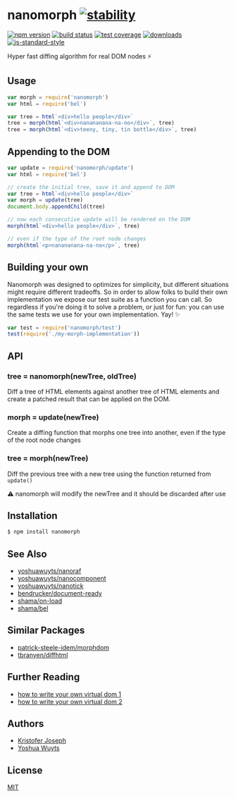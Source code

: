 # nanomorph [![stability][0]][1]
[![npm version][2]][3] [![build status][4]][5] [![test coverage][6]][7]
[![downloads][8]][9] [![js-standard-style][10]][11]

Hyper fast diffing algorithm for real DOM nodes :zap:

## Usage
```js
var morph = require('nanomorph')
var html = require('bel')

var tree = html`<div>hello people</div>`
tree = morph(html`<div>nanananana-na-no</div>`, tree)
tree = morph(html`<div>teeny, tiny, tin bottle</div>`, tree)
```

## Appending to the DOM
```js
var update = require('nanomorph/update')
var html = require('bel')

// create the initial tree, save it and append to DOM
var tree = html`<div>hello people</div>`
var morph = update(tree)
document.body.appendChild(tree)

// now each consecutive update will be rendered on the DOM
morph(html`<div>hello people</div>`, tree)

// even if the type of the root node changes
morph(html`<p>nanananana-na-no</p>`, tree)
```

## Building your own
Nanomorph was designed to optimizes for simplicity, but different situations
might require different tradeoffs. So in order to allow folks to build their
own implementation we expose our test suite as a function you can call. So
regardless if you're doing it to solve a problem, or just for fun: you can use
the same tests we use for your own implementation. Yay! :sparkles:
```js
var test = require('nanomorph/test')
test(require('./my-morph-implementation'))
```

## API
### tree = nanomorph(newTree, oldTree)
Diff a tree of HTML elements against another tree of HTML elements and create
a patched result that can be applied on the DOM.

### morph = update(newTree)
Create a diffing function that morphs one tree into another, even if the type
of the root node changes

### tree = morph(newTree)
Diff the previous tree with a new tree using the function returned from
`update()`

:warning: nanomorph will modify the newTree and it should be discarded after use

## Installation
```sh
$ npm install nanomorph
```

## See Also
- [yoshuawuyts/nanoraf](https://github.com/yoshawuyts/nanoraf)
- [yoshuawuyts/nanocomponent](https://github.com/yoshuawuyts/nanocomponent)
- [yoshuawuyts/nanotick](https://github.com/yoshuawuyts/nanotick)
- [bendrucker/document-ready](https://github.com/bendrucker/document-ready)
- [shama/on-load](https://github.com/shama/on-load)
- [shama/bel](https://github.com/shama/bel)

## Similar Packages
- [patrick-steele-idem/morphdom](https://github.com/patrick-steele-idem/morphdom)
- [tbranyen/diffhtml](https://github.com/tbranyen/diffhtml)

## Further Reading
- [how to write your own virtual dom 1][own-vdom-1]
- [how to write your own virtual dom 2][own-vdom-2]

## Authors
- [Kristofer Joseph](https://github.com/kristoferjoseph)
- [Yoshua Wuyts](https://github.com/yoshuawuyts)

## License
[MIT](https://tldrlegal.com/license/mit-license)

[0]: https://img.shields.io/badge/stability-experimental-orange.svg?style=flat-square
[1]: https://nodejs.org/api/documentation.html#documentation_stability_index
[2]: https://img.shields.io/npm/v/nanomorph.svg?style=flat-square
[3]: https://npmjs.org/package/nanomorph
[4]: https://img.shields.io/travis/yoshuawuyts/nanomorph/master.svg?style=flat-square
[5]: https://travis-ci.org/yoshuawuyts/nanomorph
[6]: https://img.shields.io/codecov/c/github/yoshuawuyts/nanomorph/master.svg?style=flat-square
[7]: https://codecov.io/github/yoshuawuyts/nanomorph
[8]: http://img.shields.io/npm/dm/nanomorph.svg?style=flat-square
[9]: https://npmjs.org/package/nanomorph
[10]: https://img.shields.io/badge/code%20style-standard-brightgreen.svg?style=flat-square
[11]: https://github.com/feross/standard

[mt]: https://en.wikipedia.org/wiki/Merkle_tree
[own-vdom-1]: https://medium.com/@deathmood/how-to-write-your-own-virtual-dom-ee74acc13060
[own-vdom-2]: https://medium.com/@deathmood/write-your-virtual-dom-2-props-events-a957608f5c76
